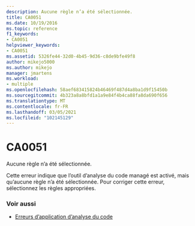 ```yaml
---
description: Aucune règle n’a été sélectionnée.
title: CA0051
ms.date: 10/19/2016
ms.topic: reference
f1_keywords:
- CA0051
helpviewer_keywords:
- CA0051
ms.assetid: 5326fe44-32d0-4b45-9d36-c8de9bfe49f8
author: mikejo5000
ms.author: mikejo
manager: jmartens
ms.workload:
- multiple
ms.openlocfilehash: 58aef683415824b46469f487d4a8ba1d9f15450b
ms.sourcegitcommit: 4b323a8a8bfd1a1a9e84f4b4ca88fa8da690f656
ms.translationtype: MT
ms.contentlocale: fr-FR
ms.lasthandoff: 03/05/2021
ms.locfileid: "102145129"
---
```

# <a name="ca0051"></a>CA0051

Aucune règle n’a été sélectionnée.

Cette erreur indique que l’outil d’analyse du code managé est activé, mais qu’aucune règle n’a été sélectionnée. Pour corriger cette erreur, sélectionnez les règles appropriées.

### <a name="see-also"></a>Voir aussi

- [Erreurs d’application d’analyse du code](../code-quality/code-analysis-application-errors.md)
